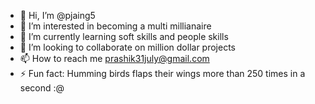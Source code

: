 - 👋 Hi, I’m @pjaing5
- 👀 I’m interested in becoming a multi millianaire
- 🌱 I’m currently learning soft skills and people skills
- 💞️ I’m looking to collaborate on million dollar projects
- 📫 How to reach me <prashik31july@gmail.com>
- ⚡ Fun fact: Humming birds flaps their wings more than 250 times in a second :@

<!---
pjaing5/pjaing5 is a ✨ special ✨ repository because its `README.md` (this file) appears on your GitHub profile.
You can click the Preview link to take a look at your changes.
--->
